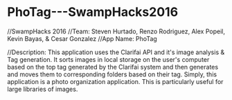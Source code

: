 # PhoTag---SwampHacks2016
//SwampHacks 2016
//Team: Steven Hurtado, Renzo Rodriguez, Alex Popeil, Kevin Bayas, & Cesar Gonzalez
//App Name: PhoTag

//Description: This application uses the Clarifai API and it's image analysis & Tag generation. It
  sorts images in local storage on the user's computer based on the top tag generated by the Clarifai
  system and then generates and moves them to corresponding folders based on their tag. Simply, this 
  application is a photo organization application. This is particularly useful for large libraries of images.
